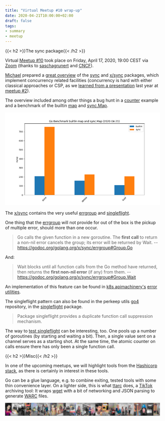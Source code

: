 ```yaml
---
title: "Virtual Meetup #10 wrap-up"
date: 2020-04-21T10:00:00+02:00
draft: false
tags:
- summary
- meetup
---
```


{{< h2 >}}The sync package{{< /h2 >}}

Virtual [Meetup #10](https://www.meetup.com/Leipzig-Golang/events/268785531/)
took place on Friday, April 17, 2020, 19:00 CEST via [Zoom](https://zoom.us/)
(thanks to [saschagrunert](https://github.com/saschagrunert) and
[CNCF](https://www.cncf.io/)).

[Michael](https://twitter.com/embano1) prepared a [great overview](https://github.com/embano1/go-meetup-lej-04-2020) of the
[sync](https://golang.org/pkg/sync/) and
[x/sync](https://pkg.go.dev/golang.org/x/sync) packages, which implement
concurrency related facilities (concurrency is hard with either classical
approaches or CSP, as we [learned from a
presentation](https://speakerdeck.com/embano1/concurrency-bugs-in-go-go-meetup-leipzig-03-15-2019-gasch)
last year at [meetup #2](https://golangleipzig.space/posts/second-meetup-wrapup/)).

The overview included among other things a bug hunt in a
[counter](https://github.com/embano1/go-meetup-lej-04-2020/blob/master/sync/sync-rwmutex/counter.go)
example and a benchmark of the builtin [map](https://golang.org/ref/spec#Map_types)
and [sync.Map](https://golang.org/pkg/sync/#Map).

![](/images/sync-map-bench.png)

The [x/sync](https://pkg.go.dev/mod/golang.org/x/sync) contains the very useful
[errgroup](https://github.com/embano1/go-meetup-lej-04-2020/tree/master/x-sync/errgroup)
and
[singleflight](https://github.com/embano1/go-meetup-lej-04-2020/tree/master/x-sync/singleflight).

One thing that the [errgroup](https://godoc.org/golang.org/x/sync/errgroup)
will not provide for out of the box is the pickup of multiple error, should
more than one occur.

> Go calls the given function in a new goroutine. The **first call** to return a non-nil error cancels the group; its error will be returned by Wait. -- https://godoc.org/golang.org/x/sync/errgroup#Group.Go

And:

> Wait blocks until all function calls from the Go method have returned, then
> returns the **first non-nil error** (if any) from them. -- https://godoc.org/golang.org/x/sync/errgroup#Group.Wait

An implementation of this feature can be found in [k8s apimachinery's](https://github.com/kubernetes/apimachinery) [error
utilities](https://github.com/kubernetes/apimachinery/blob/06deae5c9c2c030d771a467e086b6c791e8800dc/pkg/util/errors/errors.go#L231-L246).

The singleflight pattern can also be found in the perkeep utils [go4](https://github.com/go4org/go4) repository, in the [singleflight](https://github.com/go4org/go4/blob/f5505b9728ddf920bb673137648788c5ac99de1b/syncutil/singleflight/singleflight.go#L17-L19) package.

> Package singleflight provides a duplicate function call suppression mechanism.

The way to [test
singleflight](https://github.com/go4org/go4/blob/f5505b9728ddf920bb673137648788c5ac99de1b/syncutil/singleflight/singleflight_test.go#L55-L85)
can be interesting, too. One pools up a number of goroutines (by starting and
waiting a bit). Then, a single value sent on a channel serves as a starting
shot. At the same time, the atomic counter on calls ensure there has only been
a single function call.


{{< h2 >}}Misc{{< /h2 >}}

In one of the upcoming meetups, we will highlight tools from the
[Hashicorp stack](https://github.com/hashicorp/), as there is certainly in
interest in these tools.

Go can be a glue language, e.g. to combine exiting, tested tools with some thin
convenience layer. On a lighter side, this is what
[ttarc](https://github.com/miku/ttarc) does, a
[TikTok](https://www.tiktok.com/) archiving tool: It wraps
[wget](https://www.gnu.org/software/wget/) with a bit of networking and JSON
parsing to generate [WARC](https://en.wikipedia.org/wiki/Web_ARChive) files.

![](/images/pix.png)

